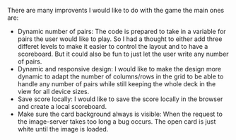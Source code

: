 There are many improvents I would like to do with the game the main ones are:
- Dynamic number of pairs: The code is prepared to take in a variable for pairs the user would like to play. So I had a thought to either add three differet levels to make it easier to control the layout and to have a scoreboard. But it could also be fun to just let the user write any number of pairs.
- Dynamic and responsive design: I would like to make the design more dynamic to adapt the number of columns/rows in the grid to be able to handle any number of pairs while still keeping the whole deck in the view for all device sizes.
- Save score locally: I would like to save the score locally in the browser and create a local scoreboard.
- Make sure the card background always is visible: When the request to the image-server takes too long a bug occurs. The open card is just white until the image is loaded.